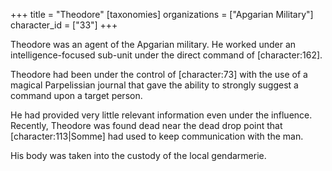 +++
title = "Theodore"
[taxonomies]
organizations = ["Apgarian Military"]
character_id = ["33"]
+++

Theodore was an agent of the Apgarian military. He worked under an intelligence-focused sub-unit under the direct command of \[character:162\].  

Theodore had been under the control of \[character:73\] with the use of a magical Parpelissian journal that gave the ability to strongly suggest a command upon a target person.

He had provided very little relevant information even under the influence. Recently, Theodore was found dead near the dead drop point that \[character:113|Somme\] had used to keep communication with the man.

His body was taken into the custody of the local gendarmerie.

